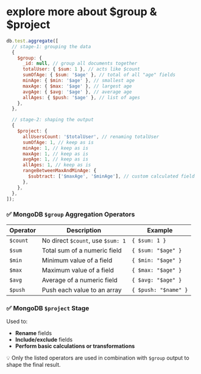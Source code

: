 # explore more about $group & $project

```js
db.test.aggregate([
  // stage-1: grouping the data
  {
    $group: {
      _id: null, // group all documents together
      totalUser: { $sum: 1 }, // acts like $count
      sumOfAge: { $sum: '$age' }, // total of all "age" fields
      minAge: { $min: '$age' }, // smallest age
      maxAge: { $max: '$age' }, // largest age
      avgAge: { $avg: '$age' }, // average age
      allAges: { $push: '$age' }, // list of ages
    },
  },

  // stage-2: shaping the output
  {
    $project: {
      allUsersCount: '$totalUser', // renaming totalUser
      sumOfAge: 1, // keep as is
      minAge: 1, // keep as is
      maxAge: 1, // keep as is
      avgAge: 1, // keep as is
      allAges: 1, // keep as is
      rangeBetweenMaxAndMinAge: {
        $subtract: ['$maxAge', '$minAge'], // custom calculated field
      },
    },
  },
]);
```

### ✅ MongoDB `$group` Aggregation Operators

| Operator | Description                       | Example              |
| -------- | --------------------------------- | -------------------- |
| `$count` | No direct `$count`, use `$sum: 1` | `{ $sum: 1 }`        |
| `$sum`   | Total sum of a numeric field      | `{ $sum: "$age" }`   |
| `$min`   | Minimum value of a field          | `{ $min: "$age" }`   |
| `$max`   | Maximum value of a field          | `{ $max: "$age" }`   |
| `$avg`   | Average of a numeric field        | `{ $avg: "$age" }`   |
| `$push`  | Push each value to an array       | `{ $push: "$name" }` |

### ✅ MongoDB `$project` Stage

Used to:

- **Rename** fields
- **Include/exclude** fields
- **Perform basic calculations or transformations**

💡 Only the listed operators are used in combination with `$group` output to
shape the final result.
